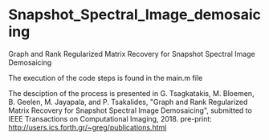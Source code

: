 # Snapshot_Spectral_Image_demosaicing
Graph and Rank Regularized Matrix Recovery for Snapshot Spectral Image Demosaicing


The execution of the code steps is found in the main.m file

The desciption of the process is presented in
G. Tsagkatakis, M. Bloemen, B. Geelen, M. Jayapala, and P. Tsakalides, "Graph and Rank Regularized Matrix Recovery for Snapshot Spectral Image Demosaicing", submitted to IEEE Transactions on Computational Imaging, 2018. 
pre-print: http://users.ics.forth.gr/~greg/publications.html
